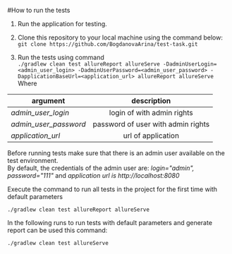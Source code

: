 #How to run the tests
1. Run the application for testing.

2. Clone this repository to your local machine using the command below: 
   <br>`git clone https://github.com/BogdanovaArina/test-task.git`
3. Run the tests using command
<br> `./gradlew clean test allureReport allureServe -DadminUserLogin=<admin_user_login> -DadminUserPassword=<admin_user_password> -DapplicationBaseUrl=<application_url> allureReport allureServe`
<br> Where

|argument       | description           |
   | ------------- |:-------------:| 
| _admin_user_login_      | login of with admin rights | 
| _admin_user_password_     | password of user with admin rights     |  
|  _application_url_ |url of application     |
   
Before running tests make sure that there is an admin user available on the test environment. 
<br>By default, the credentials of the admin user are: _login="admin", password="111"_ and _application url is http://localhost:8080_ 
<br>

Execute the command to run all tests in the project for the first time with default parameters

`./gradlew clean test allureReport allureServe`

In the following runs to run tests with default parameters and generate report can be used this command:

`./gradlew clean test allureServe`
